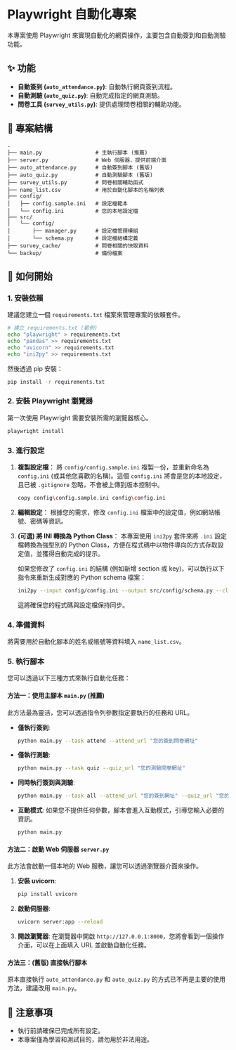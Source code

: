 # Playwright 自動化專案

本專案使用 Playwright 來實現自動化的網頁操作，主要包含自動簽到和自動測驗功能。

## ✨ 功能

- **自動簽到 (`auto_attendance.py`)**: 自動執行網頁簽到流程。
- **自動測驗 (`auto_quiz.py`)**: 自動完成指定的網頁測驗。
- **問卷工具 (`survey_utils.py`)**: 提供處理問卷相關的輔助功能。

## 📂 專案結構

```
.
├── main.py                 # 主執行腳本 (推薦)
├── server.py               # Web 伺服器，提供前端介面
├── auto_attendance.py      # 自動簽到腳本 (舊版)
├── auto_quiz.py            # 自動測驗腳本 (舊版)
├── survey_utils.py         # 問卷相關輔助函式
├── name_list.csv           # 用於自動化腳本的名稱列表
├── config/
│   ├── config.sample.ini   # 設定檔範本
│   └── config.ini          # 您的本地設定檔
├── src/
│   └── config/
│       ├── manager.py      # 設定檔管理模組
│       └── schema.py       # 設定檔結構定義
├── survey_cache/           # 問卷相關的快取資料
└── backup/                 # 備份檔案
```

## 🚀 如何開始

### 1. 安裝依賴

建議您建立一個 `requirements.txt` 檔案來管理專案的依賴套件。

```bash
# 建立 requirements.txt (範例)
echo "playwright" > requirements.txt
echo "pandas" >> requirements.txt
echo "uvicorn" >> requirements.txt
echo "ini2py" >> requirements.txt
```

然後透過 pip 安裝：

```bash
pip install -r requirements.txt
```

### 2. 安裝 Playwright 瀏覽器

第一次使用 Playwright 需要安裝所需的瀏覽器核心。

```bash
playwright install
```

### 3. 進行設定

1.  **複製設定檔**：
    將 `config/config.sample.ini` 複製一份，並重新命名為 `config.ini` (或其他您喜歡的名稱)。這個 `config.ini` 將會是您的本地設定，且已被 `.gitignore` 忽略，不會被上傳到版本控制中。

    ```bash
    copy config\config.sample.ini config\config.ini
    ```

2.  **編輯設定**：
    根據您的需求，修改 `config.ini` 檔案中的設定值，例如網站帳號、密碼等資訊。

3.  **(可選) 將 INI 轉換為 Python Class**：
    本專案使用 `ini2py` 套件來將 `.ini` 設定檔轉換為強型別的 Python Class，方便在程式碼中以物件導向的方式存取設定值，並獲得自動完成的提示。

    如果您修改了 `config.ini` 的結構 (例如新增 section 或 key)，可以執行以下指令來重新生成對應的 Python schema 檔案：

    ```bash
    ini2py --input config/config.ini --output src/config/schema.py --class-name ConfigSchema
    ```

    這將確保您的程式碼與設定檔保持同步。

### 4. 準備資料

將需要用於自動化腳本的姓名或帳號等資料填入 `name_list.csv`。

### 5. 執行腳本

您可以透過以下三種方式來執行自動化任務：

#### 方法一：使用主腳本 `main.py` (推薦)

此方法最為靈活，您可以透過指令列參數指定要執行的任務和 URL。

- **僅執行簽到**:
  ```bash
  python main.py --task attend --attend_url "您的簽到問卷網址"
  ```

- **僅執行測驗**:
  ```bash
  python main.py --task quiz --quiz_url "您的測驗問卷網址"
  ```

- **同時執行簽到與測驗**:
  ```bash
  python main.py --task all --attend_url "您的簽到網址" --quiz_url "您的測驗網址"
  ```

- **互動模式**:
  如果您不提供任何參數，腳本會進入互動模式，引導您輸入必要的資訊。
  ```bash
  python main.py
  ```

#### 方法二：啟動 Web 伺服器 `server.py`

此方法會啟動一個本地的 Web 服務，讓您可以透過瀏覽器介面來操作。

1.  **安裝 uvicorn**:
    ```bash
    pip install uvicorn
    ```

2.  **啟動伺服器**:
    ```bash
    uvicorn server:app --reload
    ```

3.  **開啟瀏覽器**:
    在瀏覽器中開啟 `http://127.0.0.1:8000`，您將會看到一個操作介面，可以在上面填入 URL 並啟動自動化任務。

#### 方法三：(舊版) 直接執行腳本

原本直接執行 `auto_attendance.py` 和 `auto_quiz.py` 的方式已不再是主要的使用方法，建議改用 `main.py`。

## 📝 注意事項

- 執行前請確保已完成所有設定。
- 本專案僅為學習和測試目的，請勿用於非法用途。
